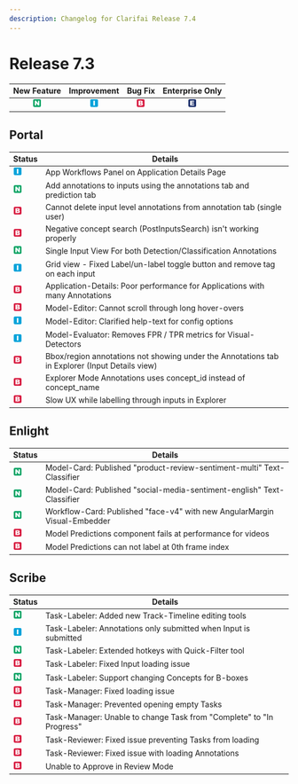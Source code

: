 ```yaml
---
description: Changelog for Clarifai Release 7.4
---
```


# Release 7.3

| New Feature | Improvement | Bug Fix | Enterprise Only |
| :---: | :---: | :---: | :---: |
| ![new-feature](../../.gitbook/assets/new_feature%20%281%29%20%281%29%20%28282%29.jpg) | ![improvement](../../.gitbook/assets/improvement%20%2819%29%20%28881%29.jpg) | ![bug](../../.gitbook/assets/bug%20%28196%29%20%28452%29%20%28606%29.jpg) | ![enterprise](../../.gitbook/assets/enterprise%20%2818%29%20%2816%29%20%281%29%20%2827%29.jpg) |

## Portal

|Status     |Details                                                                                |
|-----------|---------------------------------------------------------------------------------------|
| ![improvement](../../.gitbook/assets/improvement%20%2819%29%20%28881%29.jpg) |App Workflows Panel on Application Details Page                          |
| ![new-feature](../../.gitbook/assets/new_feature%20%281%29%20%281%29%20%28282%29.jpg) |Add annotations to inputs using the annotations tab and prediction tab      |
| ![bug](../../.gitbook/assets/bug%20%28196%29%20%28452%29%20%28606%29.jpg) |Cannot delete input level annotations from annotation tab (single user)     |
| ![bug](../../.gitbook/assets/bug%20%28196%29%20%28452%29%20%28606%29.jpg) |Negative concept search (PostInputsSearch) isn't working properly           |
| ![new-feature](../../.gitbook/assets/new_feature%20%281%29%20%281%29%20%28282%29.jpg) |Single Input View For both Detection/Classification Annotations             |
| ![improvement](../../.gitbook/assets/improvement%20%2819%29%20%28881%29.jpg) |Grid view - Fixed Label/un-label toggle button and remove tag on each input|
| ![bug](../../.gitbook/assets/bug%20%28196%29%20%28452%29%20%28606%29.jpg) |Application-Details: Poor performance for Applications with many Annotations|
| ![bug](../../.gitbook/assets/bug%20%28196%29%20%28452%29%20%28606%29.jpg) |Model-Editor: Cannot scroll through long hover-overs                   |
| ![improvement](../../.gitbook/assets/improvement%20%2819%29%20%28881%29.jpg) |Model-Editor: Clarified help-text for config options                   |
| ![improvement](../../.gitbook/assets/improvement%20%2819%29%20%28881%29.jpg) |Model-Evaluator: Removes FPR / TPR metrics for Visual-Detectors        |
| ![bug](../../.gitbook/assets/bug%20%28196%29%20%28452%29%20%28606%29.jpg) |Bbox/region annotations not showing under the Annotations tab in Explorer (Input Details view)|
| ![bug](../../.gitbook/assets/bug%20%28196%29%20%28452%29%20%28606%29.jpg) |Explorer Mode Annotations uses concept_id instead of concept_name                      |
| ![bug](../../.gitbook/assets/bug%20%28196%29%20%28452%29%20%28606%29.jpg) |Slow UX while labelling through inputs in Explorer                                     |


## Enlight

|Status     |Details                                                                                |
|-----------|---------------------------------------------------------------------------------------|
| ![new-feature](../../.gitbook/assets/new_feature%20%281%29%20%281%29%20%28282%29.jpg) |Model-Card: Published "product-review-sentiment-multi" Text-Classifier   |
| ![new-feature](../../.gitbook/assets/new_feature%20%281%29%20%281%29%20%28282%29.jpg) |Model-Card: Published "social-media-sentiment-english" Text-Classifier   |
| ![new-feature](../../.gitbook/assets/new_feature%20%281%29%20%281%29%20%28282%29.jpg) |Workflow-Card: Published "face-v4" with new AngularMargin Visual-Embedder|
| ![bug](../../.gitbook/assets/bug%20%28196%29%20%28452%29%20%28606%29.jpg) |Model Predictions component fails at performance for videos                            |
| ![bug](../../.gitbook/assets/bug%20%28196%29%20%28452%29%20%28606%29.jpg) |Model Predictions can not label at 0th frame index                                     |


## Scribe

|Status     |Details                                                                                |
|-----------|---------------------------------------------------------------------------------------|
| ![new-feature](../../.gitbook/assets/new_feature%20%281%29%20%281%29%20%28282%29.jpg) |Task-Labeler: Added new Track-Timeline editing tools                   |
| ![improvement](../../.gitbook/assets/improvement%20%2819%29%20%28881%29.jpg) |Task-Labeler: Annotations only submitted when Input is submitted       |
| ![new-feature](../../.gitbook/assets/new_feature%20%281%29%20%281%29%20%28282%29.jpg) |Task-Labeler: Extended hotkeys with Quick-Filter tool                  |
| ![bug](../../.gitbook/assets/bug%20%28196%29%20%28452%29%20%28606%29.jpg) |Task-Labeler: Fixed Input loading issue                                |
| ![new-feature](../../.gitbook/assets/new_feature%20%281%29%20%281%29%20%28282%29.jpg) |Task-Labeler: Support changing Concepts for B-boxes                    |
| ![bug](../../.gitbook/assets/bug%20%28196%29%20%28452%29%20%28606%29.jpg) |Task-Manager: Fixed loading issue                                      |
| ![bug](../../.gitbook/assets/bug%20%28196%29%20%28452%29%20%28606%29.jpg) |Task-Manager: Prevented opening empty Tasks                            |
| ![bug](../../.gitbook/assets/bug%20%28196%29%20%28452%29%20%28606%29.jpg) |Task-Manager: Unable to change Task from "Complete" to "In Progress"   |
| ![bug](../../.gitbook/assets/bug%20%28196%29%20%28452%29%20%28606%29.jpg) |Task-Reviewer: Fixed issue preventing Tasks from loading               |
| ![bug](../../.gitbook/assets/bug%20%28196%29%20%28452%29%20%28606%29.jpg) |Task-Reviewer: Fixed issue with loading Annotations                    |
| ![bug](../../.gitbook/assets/bug%20%28196%29%20%28452%29%20%28606%29.jpg) |Unable to Approve in Review Mode                                                       |
